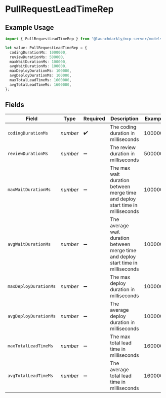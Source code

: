 # PullRequestLeadTimeRep

## Example Usage

```typescript
import { PullRequestLeadTimeRep } from "@launchdarkly/mcp-server/models/components";

let value: PullRequestLeadTimeRep = {
  codingDurationMs: 1000000,
  reviewDurationMs: 500000,
  maxWaitDurationMs: 100000,
  avgWaitDurationMs: 100000,
  maxDeployDurationMs: 100000,
  avgDeployDurationMs: 100000,
  maxTotalLeadTimeMs: 1600000,
  avgTotalLeadTimeMs: 1600000,
};
```

## Fields

| Field                                                                              | Type                                                                               | Required                                                                           | Description                                                                        | Example                                                                            |
| ---------------------------------------------------------------------------------- | ---------------------------------------------------------------------------------- | ---------------------------------------------------------------------------------- | ---------------------------------------------------------------------------------- | ---------------------------------------------------------------------------------- |
| `codingDurationMs`                                                                 | *number*                                                                           | :heavy_check_mark:                                                                 | The coding duration in milliseconds                                                | 1000000                                                                            |
| `reviewDurationMs`                                                                 | *number*                                                                           | :heavy_minus_sign:                                                                 | The review duration in milliseconds                                                | 500000                                                                             |
| `maxWaitDurationMs`                                                                | *number*                                                                           | :heavy_minus_sign:                                                                 | The max wait duration between merge time and deploy start time in milliseconds     | 100000                                                                             |
| `avgWaitDurationMs`                                                                | *number*                                                                           | :heavy_minus_sign:                                                                 | The average wait duration between merge time and deploy start time in milliseconds | 100000                                                                             |
| `maxDeployDurationMs`                                                              | *number*                                                                           | :heavy_minus_sign:                                                                 | The max deploy duration in milliseconds                                            | 100000                                                                             |
| `avgDeployDurationMs`                                                              | *number*                                                                           | :heavy_minus_sign:                                                                 | The average deploy duration in milliseconds                                        | 100000                                                                             |
| `maxTotalLeadTimeMs`                                                               | *number*                                                                           | :heavy_minus_sign:                                                                 | The max total lead time in milliseconds                                            | 1600000                                                                            |
| `avgTotalLeadTimeMs`                                                               | *number*                                                                           | :heavy_minus_sign:                                                                 | The average total lead time in milliseconds                                        | 1600000                                                                            |